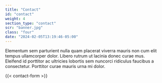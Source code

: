 ```yaml
---
title: "Contact"
id: "contact"
weight: 4
section_type: "contact"
scr: "banner.jpg"
class: "four"
date: "2024-02-05T13:19:46-05:00"
---
```

Elementum sem parturient nulla quam placerat viverra mauris non cum elit tempus ullamcorper dolor. Libero rutrum ut lacinia donec curae mus. Eleifend id porttitor ac ultricies lobortis sem nuncorci ridiculus faucibus a consectetur. Porttitor curae mauris urna mi dolor.

{{< contact-form >}}